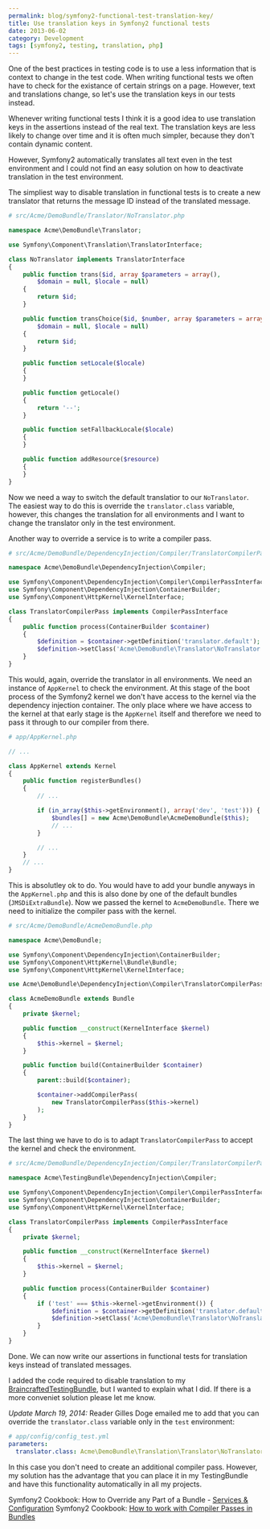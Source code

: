 ```yaml
---
permalink: blog/symfony2-functional-test-translation-key/
title: Use translation keys in Symfony2 functional tests
date: 2013-06-02
category: Development
tags: [symfony2, testing, translation, php]
---
```


One of the best practices in testing code is to use a less information that is context to change in the test code. When writing functional tests we often have to check for the existance of certain strings on a page. However, text and translations change, so let's use the translation keys in our tests instead.

Whenever writing functional tests I think it is a good idea to use translation keys in the assertions instead of the real text. The translation keys are less likely to change over time and it is often much simpler, because they don't contain dynamic content.

However, Symfony2 automatically translates all text even in the test environment and I could not find an easy solution on how to deactivate translation in the test environment.

The simpliest way to disable translation in functional tests is to create a new translator that returns the message ID instead of the translated message.

```php
# src/Acme/DemoBundle/Translator/NoTranslator.php

namespace Acme\DemoBundle\Translator;

use Symfony\Component\Translation\TranslatorInterface;

class NoTranslator implements TranslatorInterface
{
    public function trans($id, array $parameters = array(),
        $domain = null, $locale = null)
    {
        return $id;
    }

    public function transChoice($id, $number, array $parameters = array(),
        $domain = null, $locale = null)
    {
        return $id;
    }

    public function setLocale($locale)
    {
    }

    public function getLocale()
    {
        return '--';
    }

    public function setFallbackLocale($locale)
    {
    }

    public function addResource($resource)
    {
    }
}
```

Now we need a way to switch the default translatior to our `NoTranslator`. The easiest way to do this is override the `translator.class` variable, however, this changes the translation for all environments and I want to change the translator only in the test environment.

Another way to override a service is to write a compiler pass.

```php
# src/Acme/DemoBundle/DependencyInjection/Compiler/TranslatorCompilerPass.php

namespace Acme\DemoBundle\DependencyInjection\Compiler;

use Symfony\Component\DependencyInjection\Compiler\CompilerPassInterface;
use Symfony\Component\DependencyInjection\ContainerBuilder;
use Symfony\Component\HttpKernel\KernelInterface;

class TranslatorCompilerPass implements CompilerPassInterface
{
    public function process(ContainerBuilder $container)
    {
        $definition = $container->getDefinition('translator.default');
        $definition->setClass('Acme\DemoBundle\Translator\NoTranslator');
    }
}
```

This would, again, override the translator in all environments. We need an instance of `AppKernel` to check the environment. At this stage of the boot process of the Symfony2 kernel we don't have access to the kernel via the dependency injection container. The only place where we have access to the kernel at that early stage is the `AppKernel` itself and therefore we need to pass it through to our compiler from there.

```php
# app/AppKernel.php

// ...

class AppKernel extends Kernel
{
    public function registerBundles()
    {
        // ...

        if (in_array($this->getEnvironment(), array('dev', 'test'))) {
            $bundles[] = new Acme\DemoBundle\AcmeDemoBundle($this);
            // ...
        }

        // ...
    }
    // ...
}
```

This is absolutley ok to do. You would have to add your bundle anyways in the `AppKernel.php` and this is also done by one of the default bundles (`JMSDiExtraBundle`). Now we passed the kernel to `AcmeDemoBundle`. There we need to initialize the compiler pass with the kernel.

```php
# src/Acme/DemoBundle/AcmeDemoBundle.php

namespace Acme\DemoBundle;

use Symfony\Component\DependencyInjection\ContainerBuilder;
use Symfony\Component\HttpKernel\Bundle\Bundle;
use Symfony\Component\HttpKernel\KernelInterface;

use Acme\DemoBundle\DependencyInjection\Compiler\TranslatorCompilerPass;

class AcmeDemoBundle extends Bundle
{
    private $kernel;

    public function __construct(KernelInterface $kernel)
    {
        $this->kernel = $kernel;
    }

    public function build(ContainerBuilder $container)
    {
        parent::build($container);

        $container->addCompilerPass(
            new TranslatorCompilerPass($this->kernel)
        );
    }
}
```

The last thing we have to do is to adapt `TranslatorCompilerPass` to accept the kernel and check the environment.

```php
# src/Acme/DemoBundle/DependencyInjection/Compiler/TranslatorCompilerPass.php

namespace Acme\TestingBundle\DependencyInjection\Compiler;

use Symfony\Component\DependencyInjection\Compiler\CompilerPassInterface;
use Symfony\Component\DependencyInjection\ContainerBuilder;
use Symfony\Component\HttpKernel\KernelInterface;

class TranslatorCompilerPass implements CompilerPassInterface
{
    private $kernel;

    public function __construct(KernelInterface $kernel)
    {
        $this->kernel = $kernel;
    }

    public function process(ContainerBuilder $container)
    {
        if ('test' === $this->kernel->getEnvironment()) {
            $definition = $container->getDefinition('translator.default');
            $definition->setClass('Acme\DemoBundle\Translator\NoTranslator');
        }
    }
}
```

Done. We can now write our assertions in functional tests for translation keys instead of translated messages.

I added the code required to disable translation to my [BraincraftedTestingBundle](https://github.com/braincrafted/testing-bundle), but I wanted to explain what I did. If there is a more conveniet solution please let me know.

_Update March 19, 2014:_ Reader Gilles Doge emailed me to add that you can override the `translator.class` variable only in the `test` environment:

```yaml
# app/config/config_test.yml
parameters:
  translator.class: Acme\DemoBundle\Translation\Translator\NoTranslator
```

In this case you don't need to create an additional compiler pass. However, my solution has the advantage that you can place it in my TestingBundle and have this functionality automatically in all my projects.

Symfony2 Cookbook: How to Override any Part of a Bundle - [Services & Configuration](http://symfony.com/doc/2.2/cookbook/bundles/override.html#services-configuration)
Symfony2 Cookbook: [How to work with Compiler Passes in Bundles](http://symfony.com/doc/2.2/cookbook/service_container/compiler_passes.html)
